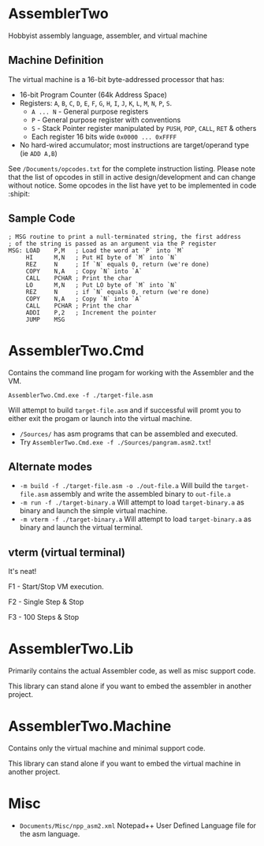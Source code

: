 # AssemblerTwo
Hobbyist assembly language, assembler, and virtual machine

## Machine Definition

The virtual machine is a 16-bit byte-addressed processor that has:

- 16-bit Program Counter (64k Address Space)
- Registers: `A`, `B`, `C`, `D`, `E`, `F`, `G`, `H`, `I`, `J`, `K`, `L`, `M`, `N`, `P`, `S`.
  - `A ... N` - General purpose registers 
  - `P` - General purpose register with conventions
  - `S` - Stack Pointer register manipulated by `PUSH`, `POP`, `CALL`, `RET` & others
  - Each register 16 bits wide `0x0000 ... 0xFFFF`
- No hard-wired accumulator; most instructions are target/operand type (ie `ADD A,B`)

See `/Documents/opcodes.txt` for the complete instruction listing. Please note that the list of opcodes in still in active design/development and can change without notice. Some opcodes in the list have yet to be implemented in code :shipit:

## Sample Code

```
; MSG routine to print a null-terminated string, the first address
; of the string is passed as an argument via the P register
MSG: LOAD    P,M   ; Load the word at `P` into `M`
     HI      M,N   ; Put HI byte of `M` into `N`
     REZ     N     ; If `N` equals 0, return (we're done)
     COPY    N,A   ; Copy `N` into `A`
     CALL    PCHAR ; Print the char
     LO      M,N   ; Put LO byte of `M` into `N`
     REZ     N     ; if `N` equals 0, return (we're done)
     COPY    N,A   ; Copy `N` into `A`
     CALL    PCHAR ; Print the char
     ADDI    P,2   ; Increment the pointer
     JUMP    MSG
```

# AssemblerTwo.Cmd
Contains the command line progam for working with the Assembler and the VM.

```
AssemblerTwo.Cmd.exe -f ./target-file.asm
```

Will attempt to build `target-file.asm` and if successful will promt you to either exit the progam or launch into the virtual machine.

- `/Sources/` has asm programs that can be assembled and executed.
- Try `AssemblerTwo.Cmd.exe -f ./Sources/pangram.asm2.txt`!

## Alternate modes

- `-m build -f ./target-file.asm -o ./out-file.a` Will build the `target-file.asm` assembly and write the assembled binary to `out-file.a`
- `-m run -f ./target-binary.a` Will attempt to load `target-binary.a` as binary and launch the simple virtual machine.
- `-m vterm -f ./target-binary.a` Will attempt to load `target-binary.a` as binary and launch the virtual terminal.

## vterm (virtual terminal)
It's neat!

F1 - Start/Stop VM execution.

F2 - Single Step & Stop

F3 - 100 Steps & Stop

# AssemblerTwo.Lib
Primarily contains the actual Assembler code, as well as misc support code.

This library can stand alone if you want to embed the assembler in another project.

# AssemblerTwo.Machine
Contains only the virtual machine and minimal support code.

This library can stand alone if you want to embed the virtual machine in another project.

# Misc

- `Documents/Misc/npp_asm2.xml` Notepad++ User Defined Language file for the asm language.